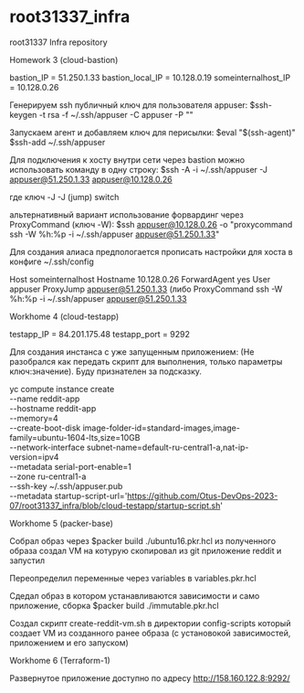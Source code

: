 # root31337_infra
root31337 Infra repository

Homework 3 (cloud-bastion)

bastion_IP = 51.250.1.33
bastion_local_IP = 10.128.0.19
someinternalhost_IP = 10.128.0.26

Генерируем ssh публичный ключ для пользователя appuser:
$ssh-keygen -t rsa -f ~/.ssh/appuser -C appuser -P ""

Запускаем агент и добавляем ключ для перисылки:
$eval "$(ssh-agent)"
$ssh-add ~/.ssh/appuser

Для подключения к хосту внутри сети через bastion можно использовать команду в одну строку:
$ssh -A -i ~/.ssh/appuser -J  appuser@51.250.1.33 appuser@10.128.0.26

где ключ -J -J (jump) switch

альтернативный вариант использование форвардинг через ProxyCommand (ключ -W):
$ssh appuser@10.128.0.26 -o "proxycommand ssh -W %h:%p -i ~/.ssh/appuser appuser@51.250.1.33"

Для создания алиаса предпологается прописать настройки для хоста в конфиге ~/.ssh/config

Host someinternalhost
  Hostname 10.128.0.26
  ForwardAgent yes
  User appuser
  ProxyJump appuser@51.250.1.33 (либо ProxyCommand ssh -W %h:%p -i ~/.ssh/appuser appuser@51.250.1.33

Workhome 4 (cloud-testapp)

testapp_IP = 84.201.175.48
testapp_port = 9292

Для создания инстанса с уже запущенным приложением: (Не разобрался как передать скрипт для выполнения, только параметры ключ:значение). Буду признателен за подсказку.

yc compute instance create \
   --name reddit-app \
   --hostname reddit-app \
   --memory=4 \
   --create-boot-disk image-folder-id=standard-images,image-family=ubuntu-1604-lts,size=10GB \
   --network-interface subnet-name=default-ru-central1-a,nat-ip-version=ipv4 \
   --metadata serial-port-enable=1 \
   --zone ru-central1-a \
   --ssh-key ~/.ssh/appuser.pub \
   --metadata startup-script-url='https://github.com/Otus-DevOps-2023-07/root31337_infra/blob/cloud-testapp/startup-script.sh'

Workhome 5 (packer-base)

 Собрал образ через $packer build ./ubuntu16.pkr.hcl из полученного образа создал VM на котурую скопировал из git приложение reddit и запустил

 Переопределил переменные через variables в variables.pkr.hcl

 Сдедал образ в котором устанавливаются зависимости и само приложение, сборка $packer build ./immutable.pkr.hcl

Создал скрипт create-reddit-vm.sh в директории config-scripts который создает VM из созданного ранее образа (с установокой зависимостей, приложением и его запуском)


Workhome 6 (Terraform-1)

Развернутое приложение доступно по адресу http://158.160.122.8:9292/
